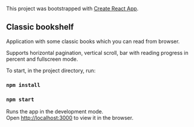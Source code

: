 This project was bootstrapped with [Create React App](https://github.com/facebook/create-react-app).

## Classic bookshelf

Application with some classic books which you can read from browser.

Supports horizontal pagination, vertical scroll, bar with reading progress in percent and fullscreen mode.

To start, in the project directory, run:

### `npm install`
### `npm start`

Runs the app in the development mode.<br />
Open [http://localhost:3000](http://localhost:3000) to view it in the browser.
